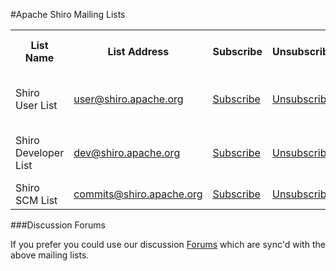 <a name="MailingLists-ApacheShiroMailingLists"></a>
#Apache Shiro Mailing Lists

<!-- Markdown tables need some style before switchig
| List Name            | List Address                      | Subscribe                                              | Unsubscribe                                                | ASF Archive                                                            | Nabble (Online Forums)                                                   |
|----------------------|-----------------------------------|--------------------------------------------------------|------------------------------------------------------------|------------------------------------------------------------------------|--------------------------------------------------------------------------|
| Shiro User List      | [mailto:user@shiro.apache.org]    | [Subscribe](mailto:user-subscribe@shiro.apache.org)    | [Unsubscribe](mailto:user-unsubscribe@shiro.apache.org)    | [ASF Archive](http://mail-archives.apache.org/mod_mbox/shiro-user/)    | [Nabble Forum and Archive](http://shiro-user.582556.n2.nabble.com/)      |
| Shiro Developer List | [mailto:dev@shiro.apache.org]     | [Subscribe](mailto:dev-subscribe@shiro.apache.org)     | [Unsubscribe](mailto:dev-unsubscribe@shiro.apache.org)     | [ASF Archive](http://mail-archives.apache.org/mod_mbox/shiro-dev)      | [Nabble Forum and Archive](http://shiro-developer.582600.n2.nabble.com/) |
| Shiro SCM List       | [mailto:commits@shiro.apache.org] | [Subscribe](mailto:commits-subscribe@shiro.apache.org) | [Unsubscribe](mailto:commits-unsubscribe@shiro.apache.org) | [ASF Archive](http://mail-archives.apache.org/mod_mbox/shiro-commits/) |                                                                          |
-->

<div class="table-wrap">
    <table class="confluenceTable">
        <tbody>
        <tr>
            <th colspan="1" rowspan="1" class="confluenceTh"> List Name</th>
            <th colspan="1" rowspan="1" class="confluenceTh"> List Address</th>
            <th colspan="1" rowspan="1" class="confluenceTh"> Subscribe</th>
            <th colspan="1" rowspan="1" class="confluenceTh"> Unsubscribe</th>
            <th colspan="1" rowspan="1" class="confluenceTh"> ASF Archive</th>
            <th colspan="1" rowspan="1" class="confluenceTh"> Nabble (Online Forums)</th>
        </tr>
        <tr>
            <td colspan="1" rowspan="1" class="confluenceTd"> Shiro User List</td>
            <td colspan="1" rowspan="1" class="confluenceTd"><a class="external-link" href="mailto:user@shiro.apache.org" rel="nofollow">user@shiro.apache.org</a>
            </td>
            <td colspan="1" rowspan="1" class="confluenceTd"><a class="external-link" href="mailto:user-subscribe@shiro.apache.org" rel="nofollow">Subscribe</a></td>
            <td colspan="1" rowspan="1" class="confluenceTd"><a class="external-link" href="mailto:user-unsubscribe@shiro.apache.org" rel="nofollow">Unsubscribe</a></td>
            <td colspan="1" rowspan="1" class="confluenceTd"><a class="external-link" href="http://mail-archives.apache.org/mod_mbox/shiro-user/">ASF Archive</a></td>
            <td colspan="1" rowspan="1" class="confluenceTd"><a class="external-link" href="http://shiro-user.582556.n2.nabble.com/" rel="nofollow">Nabble Forum and Archive</a></td>
        </tr>
        <tr>
            <td colspan="1" rowspan="1" class="confluenceTd"> Shiro Developer List</td>
            <td colspan="1" rowspan="1" class="confluenceTd"><a class="external-link" href="mailto:dev@shiro.apache.org" rel="nofollow">dev@shiro.apache.org</a></td>
            <td colspan="1" rowspan="1" class="confluenceTd"><a class="external-link" href="mailto:dev-subscribe@shiro.apache.org" rel="nofollow">Subscribe</a></td>
            <td colspan="1" rowspan="1" class="confluenceTd"><a class="external-link" href="mailto:dev-unsubscribe@shiro.apache.org" rel="nofollow">Unsubscribe</a></td>
            <td colspan="1" rowspan="1" class="confluenceTd"><a class="external-link" href="http://mail-archives.apache.org/mod_mbox/shiro-dev/">ASF Archive</a></td>
            <td colspan="1" rowspan="1" class="confluenceTd"><a class="external-link" href="http://shiro-developer.582600.n2.nabble.com/" rel="nofollow">Nabble Forum and Archive</a></td>
        </tr>
        <tr>
            <td colspan="1" rowspan="1" class="confluenceTd"> Shiro SCM List</td>
            <td colspan="1" rowspan="1" class="confluenceTd"><a class="external-link" href="mailto:commits@shiro.apache.org" rel="nofollow">commits@shiro.apache.org</a> </td>
            <td colspan="1" rowspan="1" class="confluenceTd"><a class="external-link" href="mailto:commits-subscribe@shiro.apache.org" rel="nofollow">Subscribe</a></td>
            <td colspan="1" rowspan="1" class="confluenceTd"><a class="external-link" href="mailto:commits-unsubscribe@shiro.apache.org" rel="nofollow">Unsubscribe</a></td>
            <td colspan="1" rowspan="1" class="confluenceTd"><a class="external-link" href="http://mail-archives.apache.org/mod_mbox/shiro-commits/">ASF Archive</a></td>
            <td colspan="1" rowspan="1" class="confluenceTd"></td>
        </tr>
        </tbody>
    </table>
</div>


<a name="MailingLists-DiscussionForums"></a>
###Discussion Forums

If you prefer you could use our discussion [Forums](forums.html "Forums") which are sync'd with the above mailing lists.
<input type="hidden" id="ghEditPage" value="mailing-lists.md"></input>
